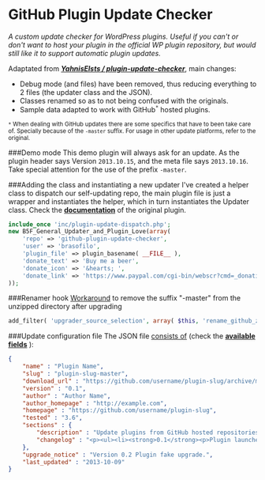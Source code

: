 GitHub Plugin Update Checker
===========================

*A custom update checker for WordPress plugins. 
Useful if you can't or don't want to host your plugin in the official WP plugin repository, 
but would still like it to support automatic plugin updates.*

Adaptated from [***YahnisElsts / plugin-update-checker***](https://github.com/YahnisElsts/plugin-update-checker), main changes:
 - Debug mode (and files) have been removed, thus reducing everything to 2 files (the updater class and the JSON). 
 - Classes renamed so as to not being confused with the originals.
 - Sample data adapted to work with GitHub<sup>`*`</sup> hosted plugins.

<sup>`*` When dealing with GitHub updates there are some specifics that have to been take care of. 
Specially because of the `-master` suffix. 
For usage in other update platforms, refer to the original.</sup>

###Demo mode
This demo plugin will always ask for an update. As the plugin header says Version `2013.10.15`, 
and the meta file says `2013.10.16`. Take special attention for the use of the prefix `-master`.


###Adding the class and instantiating a new updater
I've created a helper class to dispatch our self-updating repo, 
the main plugin file is just a wrapper and instantiates the helper, which in turn instantiates the Updater class. 
Check the [**documentation**](http://w-shadow.com/blog/2010/09/02/automatic-updates-for-any-plugin/) of the original plugin.

```php
include_once 'inc/plugin-update-dispatch.php';
new B5F_General_Updater_and_Plugin_Love(array( 
    'repo' => 'github-plugin-update-checker', 
    'user' => 'brasofilo',
    'plugin_file' => plugin_basename( __FILE__ ),
    'donate_text' => 'Buy me a beer',
    'donate_icon' => '&hearts; ',
    'donate_link' => 'https://www.paypal.com/cgi-bin/webscr?cmd=_donations&business=JNJXKWBYM9JP6&lc=US&item_name=Rodolfo%20Buaiz&item_number=Plugin%20donation&currency_code=EUR&bn=PP%2dDonationsBF%3abtn_donate_LG%2egif%3aNonHosted'
));	
```

###Renamer hook
[Workaround](/inc/plugin-update-dispatch.php#L37) to remove the suffix "-master" from the unzipped directory after upgrading

```php
add_filter( 'upgrader_source_selection', array( $this, 'rename_github_zip' ), 1, 3 );
```

###Update configuration file
The JSON file [consists of](/inc/update.json) (check the [**available fields**](http://goo.gl/rQxS5o) ):

```json
{
    "name" : "Plugin Name",
    "slug" : "plugin-slug-master",
    "download_url" : "https://github.com/username/plugin-slug/archive/master.zip",
    "version" : "0.1",
    "author" : "Author Name",
    "author_homepage" : "http://example.com",
    "homepage" : "https://github.com/username/plugin-slug",
    "tested" : "3.6",
    "sections" : {
        "description" : "Update plugins from GitHub hosted repositories.",
        "changelog" : "<p><ul><li><strong>0.1</strong><p>Plugin launched.</p></li></ul>"
    },
    "upgrade_notice" : "Version 0.2 Plugin fake upgrade.",
    "last_updated" : "2013-10-09"
}
```


